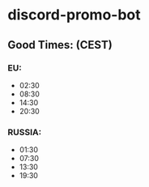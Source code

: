 # discord-promo-bot

## Good Times: (CEST)

### EU:

- 02:30
- 08:30
- 14:30
- 20:30

### RUSSIA:

- 01:30
- 07:30
- 13:30
- 19:30
